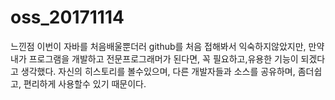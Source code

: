 # oss_20171114

느낀점
이번이 자바를 처음배울뿐더러 github를 처음 접해봐서 익숙하지않았지만, 만약 내가 프로그램을 개발하고 전문프로그래머가 된다면, 꼭 필요하고,유용한 기능이 되겠다고 생각했다. 자신의 히스토리를 볼수있으며, 다른 개발자들과 소스를 공유하며, 좀더쉽고, 편리하게 사용할수 있기 때문이다.
